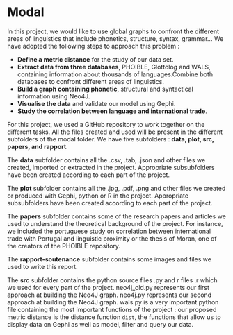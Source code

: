 # Modal

In this project, we would like to use global graphs to confront the different areas of linguistics that include phonetics, structure, syntax, grammar... We have adopted the following steps to approach this problem :
- **Define a metric distance** for the study of our data set.
- **Extract data from three databases**, PHOIBLE, Glottolog and WALS, containing information about thousands of languages.Combine both databases to confront different areas of linguistics.
- **Build a graph containing phonetic**, structural and syntactical information using Neo4J.
- **Visualise the data** and validate our model using Gephi.
- **Study the correlation between language and international trade**.

For this project, we used a GitHub repository to work together on the different tasks. All the files created and used will be present in the different subfolders of the modal folder. We have five subfolders : **data, plot, src, papers, and rapport**.  

The **data** subfolder contains all the .csv, .tab, .json and other files we created, imported or extracted in the project. Appropriate subsubfolders have been created according to each part of the project. 

The **plot** subfolder contains all the .jpg, .pdf, .png and other files we created or produced with Gephi, python or R in the project. Appropriate subsubfolders have been created according to each part of the project.  

The **papers** subfolder contains some of the research papers and articles we used to understand the theoretical background of the project. For instance, we included the portuguese study on correlation between international trade with Portugal and linguistic proximity or the thesis of Moran, one of the creators of the PHOIBLE repository.

The **rapport-soutenance** subfolder contains some images and files we used to write this report.  

The **src** subfolder contains the python source files .py and r files .r which we used for every part of the project. neo4j\_old.py represents our first approach at building the Neo4J graph. neo4j.py represents our second approach at building the Neo4J graph. wals.py is a very important python file containing the most important functions of the project : our proposed metric distance is the distance function `dist`, the functions that allow us to display data on Gephi as well as model, filter and query our data.